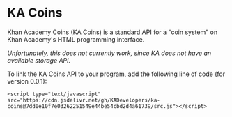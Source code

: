 # KA Coins
Khan Academy Coins (KA Coins) is a standard API for a "coin system" on Khan Academy's HTML programming interface.

*Unfortunately, this does not currently work, since KA does not have an available storage API.*

To link the KA Coins API to your program, add the following line of code (for version 0.0.1):
```
<script type="text/javascript" src="https://cdn.jsdelivr.net/gh/KADevelopers/ka-coins@7dd0e10f7e03262251549e44be54cbd2d4a61739/src.js"></script>
```

